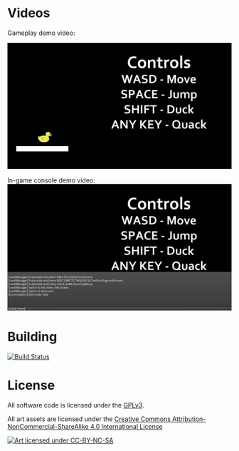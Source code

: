 Videos
======
Gameplay demo video:

<a href="https://youtu.be/tGQSMRsMdI8" target="_blank">![Gameplay](assetsrc/images/screenshots/gameplay.png?raw=true)</a>

In-game console demo video:
<a href="https://youtu.be/7PblE93kbjA" target="_blank">![Console Demo](assetsrc/images/screenshots/console.png?raw=true)</a>


Building
========
[![Build Status](https://travis-ci.org/SweatyReptile/loser.svg?branch=develop)](https://travis-ci.org/SweatyReptile/loser)


License
=======

All software code is licensed under the [GPLv3](https://www.gnu.org/licenses/gpl.html).

All art assets are licensed under the [Creative Commons Attribution-NonCommercial-ShareAlike 4.0 International License](http://creativecommons.org/licenses/by-nc-sa/4.0/)

[![Art licensed under CC-BY-NC-SA](http://i.creativecommons.org/l/by-nc-sa/4.0/88x31.png)](http://creativecommons.org/licenses/by-nc-sa/4.0/)
